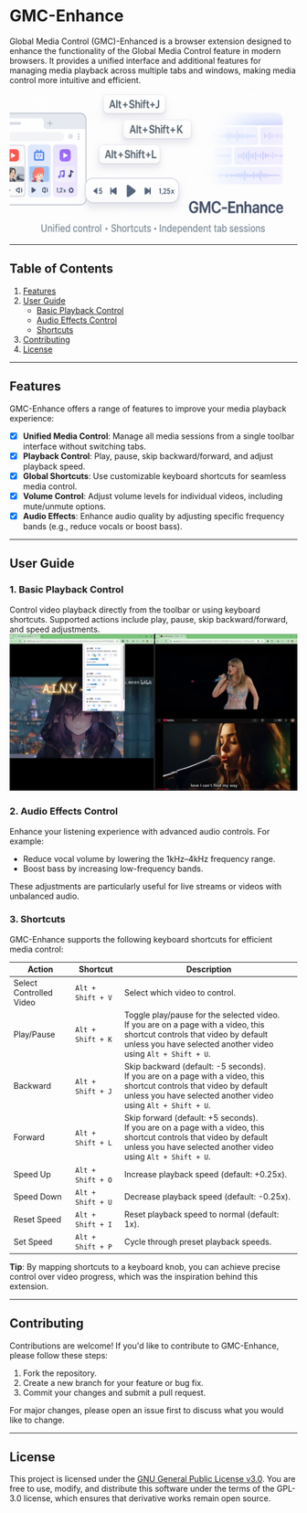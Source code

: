 # GMC-Enhance

Global Media Control (GMC)-Enhanced is a browser extension designed to enhance the functionality of the Global Media Control feature in modern browsers. It provides a unified interface and additional features for managing media playback across multiple tabs and windows, making media control more intuitive and efficient.

![Logo](docs\imgs\banner.png)

---

## Table of Contents

1. [Features](#features)
2. [User Guide](#user-guide)
   - [Basic Playback Control](#1-basic-playback-control)
   - [Audio Effects Control](#2-audio-effects-control)
   - [Shortcuts](#3-shortcuts)
3. [Contributing](#contributing)
4. [License](#license)

---

## Features

GMC-Enhance offers a range of features to improve your media playback experience:

- [x] **Unified Media Control**: Manage all media sessions from a single toolbar interface without switching tabs.
- [x] **Playback Control**: Play, pause, skip backward/forward, and adjust playback speed.
- [x] **Global Shortcuts**: Use customizable keyboard shortcuts for seamless media control.
- [x] **Volume Control**: Adjust volume levels for individual videos, including mute/unmute options.
- [x] **Audio Effects**: Enhance audio quality by adjusting specific frequency bands (e.g., reduce vocals or boost bass).

---

## User Guide

### 1. Basic Playback Control

Control video playback directly from the toolbar or using keyboard shortcuts. Supported actions include play, pause, skip backward/forward, and speed adjustments.
![Popup Page](docs\imgs\popup-page.png)

### 2. Audio Effects Control

Enhance your listening experience with advanced audio controls. For example:

- Reduce vocal volume by lowering the 1kHz–4kHz frequency range.
- Boost bass by increasing low-frequency bands.

These adjustments are particularly useful for live streams or videos with unbalanced audio.

### 3. Shortcuts

GMC-Enhance supports the following keyboard shortcuts for efficient media control:

| Action                  | Shortcut            | Description                                                                                                      |
|-------------------------|---------------------|------------------------------------------------------------------------------------------------------------------|
| Select Controlled Video | `Alt + Shift + V`   | Select which video to control.                                                                                   |
| Play/Pause              | `Alt + Shift + K`   | Toggle play/pause for the selected video.<br>If you are on a page with a video, this shortcut controls that video by default unless you have selected another video using `Alt + Shift + U`. |
| Backward                | `Alt + Shift + J`   | Skip backward (default: -5 seconds).<br>If you are on a page with a video, this shortcut controls that video by default unless you have selected another video using `Alt + Shift + U`.      |
| Forward                 | `Alt + Shift + L`   | Skip forward (default: +5 seconds).<br>If you are on a page with a video, this shortcut controls that video by default unless you have selected another video using `Alt + Shift + U`.       |
| Speed Up                | `Alt + Shift + O`   | Increase playback speed (default: +0.25x).                                                                       |
| Speed Down              | `Alt + Shift + U`   | Decrease playback speed (default: -0.25x).                                                                       |
| Reset Speed             | `Alt + Shift + I`   | Reset playback speed to normal (default: 1x).                                                                    |
| Set Speed               | `Alt + Shift + P`   | Cycle through preset playback speeds.                                                                            |

**Tip**: By mapping shortcuts to a keyboard knob, you can achieve precise control over video progress, which was the inspiration behind this extension.

---

## Contributing

Contributions are welcome! If you'd like to contribute to GMC-Enhance, please follow these steps:

1. Fork the repository.
2. Create a new branch for your feature or bug fix.
3. Commit your changes and submit a pull request.

For major changes, please open an issue first to discuss what you would like to change.

---

## License

This project is licensed under the [GNU General Public License v3.0](https://www.gnu.org/licenses/gpl-3.0.en.html). You are free to use, modify, and distribute this software under the terms of the GPL-3.0 license, which ensures that derivative works remain open source.
